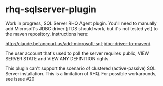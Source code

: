 rhq-sqlserver-plugin
====================

Work in progress, SQL Server RHQ Agent plugin. You'll need to manually add Microsoft's JDBC driver (jTDS should work, but it's not tested yet) to the maven repository, instructions here:

http://claude.betancourt.us/add-microsoft-sql-jdbc-driver-to-maven/

The user account that's used to poll the server requires public, VIEW SERVER STATE and VIEW ANY DEFINITION rights.

This plugin can't support the scenario of clustered (active-passive) SQL Server installation. This is a limitation of RHQ. For possible workarounds, see issue #20

